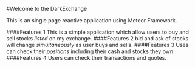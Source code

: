 #Welcome to the DarkExchange

This is an single page reactive application using Meteor Framework.

####Features 1
This is a simple application which allow users to buy and sell
stocks *listed* on my exchange.
####Features 2
bid and ask of stocks will change
*simultaneously* as user buys and sells.
####Features 3
Uses can check their *positions* including
their cash and stocks they own.
####Features 4
Users can check their transactions and quotes.
